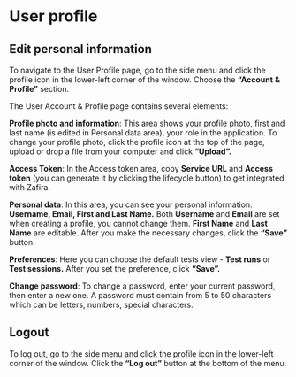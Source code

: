 # User profile

## Edit personal information

To navigate to the User Profile page, go to the side menu and click the profile icon in the lower-left corner of the window. Choose the **“Account & Profile”** section.

The User Account & Profile page contains several elements:

**Profile photo and information**: This area shows your profile photo, first and last name (is edited in Personal data area), your role in the application. To change your profile photo, click the profile icon at the top of the page, upload or drop a file from your computer and click **“Upload”.**

**Access Token**: In the Access token area, copy **Service URL** and **Access token** (you can generate it by clicking the lifecycle button) to get integrated with Zafira.

**Personal data**: In this area, you can see your personal information: **Username, Email, First and Last Name.** Both **Username** and **Email** are set when creating a profile, you cannot change them. **First Name** and **Last Name** are editable. After you make the necessary changes, click the **“Save”** button.

**Preferences**: Here you can choose the default tests view - **Test runs** or **Test sessions.** After you set the preference, click **“Save”.**

**Change password**: To change a password, enter your current password, then enter a new one. A password must contain from 5 to 50 characters which can be letters, numbers, special characters.

## Logout
To log out, go to the side menu and click the profile icon in the lower-left corner of the window.
Click the **“Log out”** button at the bottom of the menu.
